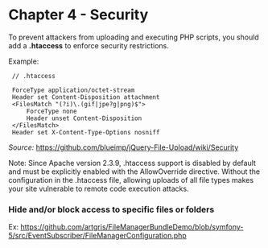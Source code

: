 Chapter 4 - Security
======================================

To prevent attackers from uploading and executing PHP scripts, you should add a **.htaccess**  to enforce security restrictions.
 
Example:
     
     // .htaccess
     
     ForceType application/octet-stream
     Header set Content-Disposition attachment
     <FilesMatch "(?i)\.(gif|jpe?g|png)$">
         ForceType none
         Header unset Content-Disposition
     </FilesMatch>
     Header set X-Content-Type-Options nosniff
     
*Source:*  https://github.com/blueimp/jQuery-File-Upload/wiki/Security

Note:
Since Apache version 2.3.9, .htaccess support is disabled by default and must be explicitly enabled with the AllowOverride directive.
Without the configuration in the .htaccess file, allowing uploads of all file types makes your site vulnerable to remote code execution attacks.


### Hide and/or block access to specific files or folders

Ex: https://github.com/artgris/FileManagerBundleDemo/blob/symfony-5/src/EventSubscriber/FileManagerConfiguration.php